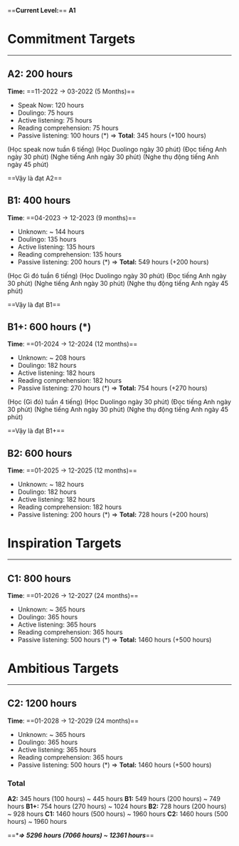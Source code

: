 ==**Current Level:**== **A1**

# Commitment Targets
----
## A2: 200 hours
**Time:** ==11-2022 -> 03-2022 (5 Months)==
- Speak Now: 120 hours
- Doulingo: 75 hours
- Active listening: 75 hours
- Reading comprehension: 75 hours
- Passive listening: 100 hours (\*)
=> **Total**: 345 hours (+100 hours)

(Học speak now tuần 6 tiếng)
(Học Duolingo ngày 30 phút)
(Đọc tiếng Anh ngày 30 phút)
(Nghe tiếng Anh ngày 30 phút)
(Nghe thụ động tiếng Anh ngày 45 phút)

==Vậy là đạt A2==

## B1: 400 hours
**Time**: ==04-2023 -> 12-2023 (9 months)==
- Unknown: ~ 144 hours
- Doulingo: 135 hours
- Active listening: 135 hours
- Reading comprehension: 135 hours
- Passive listening: 200 hours (\*)
=> **Total:** 549 hours (+200 hours)

(Học Gì đó tuần 6 tiếng)
(Học Duolingo ngày 30 phút)
(Đọc tiếng Anh ngày 30 phút)
(Nghe tiếng Anh ngày 30 phút)
(Nghe thụ động tiếng Anh ngày 45 phút)

==Vậy là đạt B1==

## B1+: 600 hours (\*)
**Time**: ==01-2024 -> 12-2024 (12 months)==
- Unknown: ~ 208 hours
- Doulingo: 182 hours
- Active listening: 182 hours
- Reading comprehension: 182 hours
- Passive listening: 270 hours (\*)
=> **Total:** 754 hours (+270 hours)

(Học (Gì đó) tuần 4 tiếng)
(Học Duolingo ngày 30 phút)
(Đọc tiếng Anh ngày 30 phút)
(Nghe tiếng Anh ngày 30 phút)
(Nghe thụ động tiếng Anh ngày 45 phút)

==Vậy là đạt B1+==

## B2: 600 hours
**Time**: ==01-2025 -> 12-2025 (12 months)==
- Unknown: ~ 182 hours
- Doulingo: 182 hours
- Active listening: 182 hours
- Reading comprehension: 182 hours
- Passive listening: 200 hours (\*)
=> **Total:** 728 hours (+200 hours)
# Inspiration Targets
----
## C1: 800 hours
**Time**: ==01-2026 -> 12-2027 (24 months)==
- Unknown: ~ 365 hours
- Doulingo: 365 hours
- Active listening: 365 hours
- Reading comprehension: 365 hours
- Passive listening: 500 hours (\*)
=> **Total:** 1460 hours (+500 hours)
# Ambitious Targets
----
## C2: 1200 hours
**Time**: ==01-2028 -> 12-2029 (24 months)==
- Unknown: ~ 365 hours
- Doulingo: 365 hours
- Active listening: 365 hours
- Reading comprehension: 365 hours
- Passive listening: 500 hours (\*)
=> **Total:** 1460 hours (+500 hours)

### Total
**A2:** 345 hours (100 hours) ~ 445 hours
**B1:** 549 hours (200 hours) ~ 749 hours
**B1+:** 754 hours (270 hours) ~ 1024 hours
**B2:** 728 hours (200 hours) ~ 928 hours
**C1:** 1460 hours (500 hours) ~ 1960 hours
**C2:** 1460 hours (500 hours) ~ 1960 hours

==****=> 5296 hours (7066 hours) ~ 12361 hours***==

